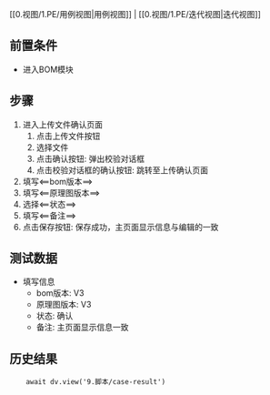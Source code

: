 [[0.视图/1.PE/用例视图|用例视图]] | [[0.视图/1.PE/迭代视图|迭代视图]]

## 前置条件

- 进入BOM模块

## 步骤

1. 进入上传文件确认页面
	1. 点击上传文件按钮
	2. 选择文件
	3. 点击确认按钮: 弹出校验对话框
	4. 点击校验对话框的确认按钮: 跳转至上传确认页面
2. 填写<==bom版本==>
3. 填写<==原理图版本==>
4. 选择<==状态==>
5. 填写<==备注==>
6. 点击保存按钮: 保存成功，主页面显示信息与编辑的一致

## 测试数据

- 填写信息
	- bom版本: V3
	- 原理图版本: V3
	- 状态: 确认
	- 备注: 主页面显示信息一致

## 历史结果

```dataviewjs
    await dv.view('9.脚本/case-result')
```
